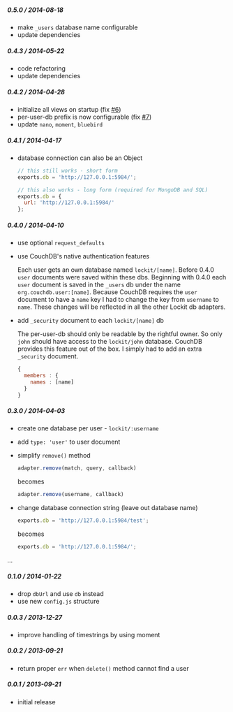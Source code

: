 
##### 0.5.0 / 2014-08-18

- make `_users` database name configurable
- update dependencies

##### 0.4.3 / 2014-05-22

- code refactoring
- update dependencies

##### 0.4.2 / 2014-04-28

- initialize all views on startup (fix [#6](https://github.com/zeMirco/lockit-couchdb-adapter/issues/6))
- per-user-db prefix is now configurable (fix [#7](https://github.com/zeMirco/lockit-couchdb-adapter/pull/7))
- update `nano`, `moment`, `bluebird`

##### 0.4.1 / 2014-04-17

- database connection can also be an Object

  ```js
  // this still works - short form
  exports.db = 'http://127.0.0.1:5984/';  

  // this also works - long form (required for MongoDB and SQL)
  exports.db = {
    url: 'http://127.0.0.1:5984/'
  };
  ```

##### 0.4.0 / 2014-04-10

- use optional `request_defaults`
- use CouchDB's native authentication features

  Each user gets an own database named `lockit/[name]`.
  Before 0.4.0 `user` documents were saved within these dbs. Beginning with 0.4.0
  each `user` document is saved in the `_users` db under the name `org.couchdb.user:[name]`.
  Because CouchDB requires the `user` document to have a `name` key I had to change
  the key from `username` to `name`. These changes will be reflected in all the other
  Lockit db adapters.

- add `_security` document to each `lockit/[name]` db

  The per-user-db should only be readable by the rightful owner. So only `john`
  should have access to the `lockit/john` database. CouchDB provides this feature
  out of the box. I simply had to add an extra `_security` document.

  ```js
  {
    members : {
      names : [name]
    }
  }
  ```

##### 0.3.0 / 2014-04-03

- create one database per user - `lockit/:username`
- add `type: 'user'` to user document
- simplify `remove()` method

  ```js
  adapter.remove(match, query, callback)
  ```

  becomes

  ```js
  adapter.remove(username, callback)
  ```

- change database connection string (leave out database name)

  ```js
  exports.db = 'http://127.0.0.1:5984/test';
  ```

  becomes

  ```js
  exports.db = 'http://127.0.0.1:5984/';
  ```

...

##### 0.1.0 / 2014-01-22

 - drop `dbUrl` and use `db` instead
 - use new `config.js` structure

##### 0.0.3 / 2013-12-27

 - improve handling of timestrings by using moment

##### 0.0.2 / 2013-09-21

 - return proper `err` when `delete()` method cannot find a user

##### 0.0.1 / 2013-09-21

 - initial release
